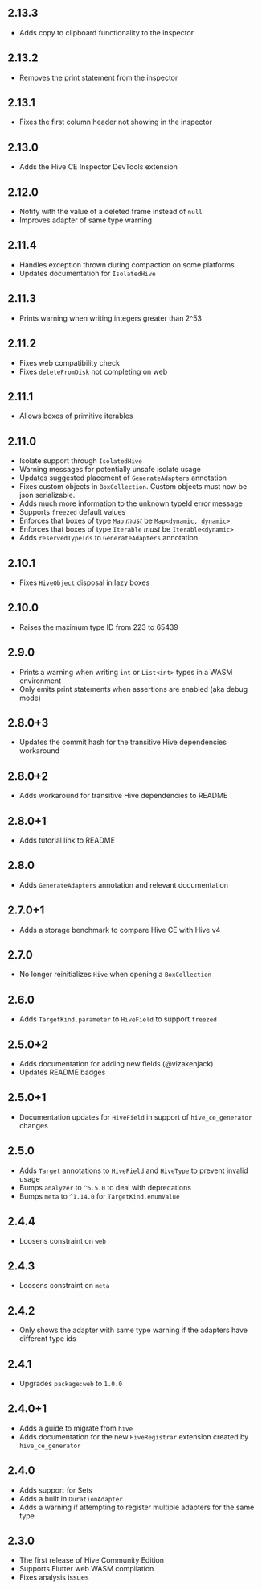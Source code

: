 ## 2.13.3

- Adds copy to clipboard functionality to the inspector

## 2.13.2

- Removes the print statement from the inspector

## 2.13.1

- Fixes the first column header not showing in the inspector

## 2.13.0

- Adds the Hive CE Inspector DevTools extension

## 2.12.0

- Notify with the value of a deleted frame instead of `null`
- Improves adapter of same type warning

## 2.11.4

- Handles exception thrown during compaction on some platforms
- Updates documentation for `IsolatedHive`

## 2.11.3

- Prints warning when writing integers greater than 2^53

## 2.11.2

- Fixes web compatibility check
- Fixes `deleteFromDisk` not completing on web

## 2.11.1

- Allows boxes of primitive iterables

## 2.11.0

- Isolate support through `IsolatedHive`
- Warning messages for potentially unsafe isolate usage
- Updates suggested placement of `GenerateAdapters` annotation
- Fixes custom objects in `BoxCollection`. Custom objects must now be json serializable.
- Adds much more information to the unknown typeId error message
- Supports `freezed` default values
- Enforces that boxes of type `Map` _must_ be `Map<dynamic, dynamic>`
- Enforces that boxes of type `Iterable` _must_ be `Iterable<dynamic>`
- Adds `reservedTypeIds` to `GenerateAdapters` annotation

## 2.10.1

- Fixes `HiveObject` disposal in lazy boxes

## 2.10.0

- Raises the maximum type ID from 223 to 65439

## 2.9.0

- Prints a warning when writing `int` or `List<int>` types in a WASM environment
- Only emits print statements when assertions are enabled (aka debug mode)

## 2.8.0+3

- Updates the commit hash for the transitive Hive dependencies workaround

## 2.8.0+2

- Adds workaround for transitive Hive dependencies to README

## 2.8.0+1

- Adds tutorial link to README

## 2.8.0

- Adds `GenerateAdapters` annotation and relevant documentation

## 2.7.0+1

- Adds a storage benchmark to compare Hive CE with Hive v4

## 2.7.0

- No longer reinitializes `Hive` when opening a `BoxCollection`

## 2.6.0

- Adds `TargetKind.parameter` to `HiveField` to support `freezed`

## 2.5.0+2

- Adds documentation for adding new fields (@vizakenjack)
- Updates README badges

## 2.5.0+1

- Documentation updates for `HiveField` in support of `hive_ce_generator` changes

## 2.5.0

- Adds `Target` annotations to `HiveField` and `HiveType` to prevent invalid usage
- Bumps `analyzer` to `^6.5.0` to deal with deprecations
- Bumps `meta` to `^1.14.0` for `TargetKind.enumValue`

## 2.4.4

- Loosens constraint on `web`

## 2.4.3

- Loosens constraint on `meta`

## 2.4.2

- Only shows the adapter with same type warning if the adapters have different type ids

## 2.4.1

- Upgrades `package:web` to `1.0.0`

## 2.4.0+1

- Adds a guide to migrate from `hive`
- Adds documentation for the new `HiveRegistrar` extension created by `hive_ce_generator`

## 2.4.0

- Adds support for Sets
- Adds a built in `DurationAdapter`
- Adds a warning if attempting to register multiple adapters for the same type

## 2.3.0

- The first release of Hive Community Edition
- Supports Flutter web WASM compilation
- Fixes analysis issues
